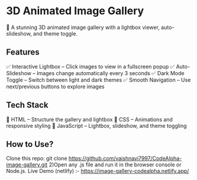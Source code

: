 # 3D Animated Image Gallery

🚀 A stunning 3D animated image gallery with a lightbox viewer, auto-slideshow, and theme toggle.


## Features
✅ Interactive Lightbox – Click images to view in a fullscreen popup
✅ Auto-Slideshow – Images change automatically every 3 seconds
✅ Dark Mode Toggle – Switch between light and dark themes
✅ Smooth Navigation – Use next/previous buttons to explore images

## Tech Stack
🔹 HTML – Structure the gallery and lightbox
🔹 CSS – Animations and responsive styling
🔹 JavaScript – Lightbox, slideshow, and theme toggling

## How to Use?
Clone this repo: git clone https://github.com/vaishnavi7997/CodeAlpha-image-gallery.git 
2)Open any .js file and run it in the browser console or Node.js.
Live Demo (netlify) :- https://image-gallery-codealpha.netlify.app/


